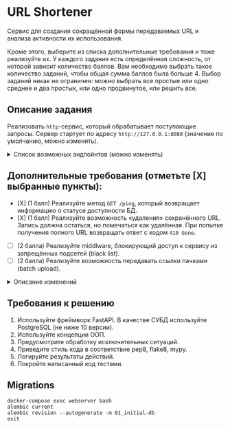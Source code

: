 # URL Shortener

Cервис для создания сокращённой формы передаваемых URL и анализа активности их использования.

Кроме этого, выберите из списка дополнительные требования и тоже реализуйте их. У каждого задания есть определённая сложность, от которой зависит количество баллов. Вам необходимо выбрать такое количество заданий, чтобы общая сумма баллов была больше 4. Выбор заданий никак не ограничен: можно выбрать все простые или одно среднее и два простых, или одно продвинутое, или решить все.

## Описание задания

Реализовать `http`-сервис, который обрабатывает поступающие запросы. Сервер стартует по адресу `http://127.0.0.1:8080` (значение по умолчанию, можно изменять).

<details>
<summary> Список возможных эндпойнтов (можно изменять) </summary>

1. Получить сокращённый вариант переданного URL.

```python
POST /
```

Метод принимает в теле запроса строку URL для сокращения и возвращает ответ с кодом `201`.

2. Вернуть оригинальный URL.

```python
GET /<shorten-url-id>
```

Метод принимает в качестве параметра идентификатор сокращённого URL и возвращает ответ с кодом `307` и оригинальным URL в заголовке `Location`.

3. Вернуть статус использования URL.

```python
GET /<shorten-url-id>/status?[full-info]&[max-result=10]&[offset=0]
```

Метод принимает в качестве параметра идентификатор сокращённого URL и возвращает информацию о количестве переходов, совершенных по ссылке.

В ответе может содержаться как общее количество совершенных переходов, так и дополнительная детализированная информация о каждом переходе (наличие **query**-параметра **full-info** и параметров пагинации):
- дата и время перехода/использования ссылки;
- информация о клиенте, выполнившем запрос;

</details>


## Дополнительные требования (отметьте [Х] выбранные пункты):

- [Х] (1 балл) Реализуйте метод `GET /ping`, который возвращает информацию о статусе доступности БД.
- [Х] (1 балл) Реализуйте возможность «удаления» сохранённого URL. Запись должна остаться, но помечаться как удалённая. При попытке получения полного URL возвращать ответ с кодом `410 Gone`.
- [ ] (2 балла) Реализуйте middlware, блокирующий доступ к сервису из запрещённых подсетей (black list).
- [ ] (2 балла) Реализуйте возможность передавать ссылки пачками (batch upload).

<details>
<summary> Описание изменений </summary>

- Метод `POST /shorten` принимает в теле запроса список URL в формате:

```python
[
    {
        "original-url": "<URL-for-shorten>"
    },
    ...
]

```
... и возвращает данные в следующем формате:

```python
[
    {
        "short-id": "<shoten-id>",
        "short-url": "http://...",
    },
    ...
]
```
</details>




## Требования к решению

1. Используйте фреймворк FastAPI. В качестве СУБД используйте PostgreSQL (не ниже 10 версии).
2. Используйте концепции ООП.
3. Предусмотрите обработку исключительных ситуаций.
4. Приведите стиль кода в соответствие pep8, flake8, mypy.
5. Логируйте результаты действий.
6. Покройте написанный код тестами.


## Migrations

    docker-compose exec webserver bash
    alembic current
    alembic revision --autogenerate -m 01_initial-db
    exit
